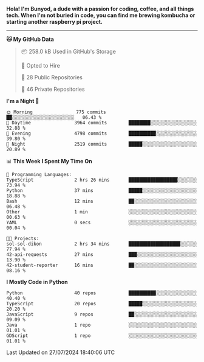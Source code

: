 <p>
<b>Hola! I'm Bunyod, a dude with a passion for coding, coffee, and all things tech. When I'm not buried in code, you can find me brewing kombucha or starting another raspberry pi project.</b>
</p>

---

<!--START_SECTION:waka-->
**🐱 My GitHub Data** 

> 📦 258.0 kB Used in GitHub's Storage 
 > 
> 💼 Opted to Hire
 > 
> 📜 28 Public Repositories 
 > 
> 🔑 46 Private Repositories 
 > 
**I'm a Night 🦉** 

```text
🌞 Morning                775 commits         ██░░░░░░░░░░░░░░░░░░░░░░░   06.43 % 
🌆 Daytime                3964 commits        ████████░░░░░░░░░░░░░░░░░   32.88 % 
🌃 Evening                4798 commits        ██████████░░░░░░░░░░░░░░░   39.80 % 
🌙 Night                  2519 commits        █████░░░░░░░░░░░░░░░░░░░░   20.89 % 
```


📊 **This Week I Spent My Time On** 

```text
💬 Programming Languages: 
TypeScript               2 hrs 26 mins       ██████████████████░░░░░░░   73.94 % 
Python                   37 mins             █████░░░░░░░░░░░░░░░░░░░░   18.88 % 
Bash                     12 mins             ██░░░░░░░░░░░░░░░░░░░░░░░   06.48 % 
Other                    1 min               ░░░░░░░░░░░░░░░░░░░░░░░░░   00.63 % 
YAML                     0 secs              ░░░░░░░░░░░░░░░░░░░░░░░░░   00.04 % 

🐱‍💻 Projects: 
sol-sol-dikon            2 hrs 34 mins       ███████████████████░░░░░░   77.94 % 
42-api-requests          27 mins             ███░░░░░░░░░░░░░░░░░░░░░░   13.90 % 
42-student-reporter      16 mins             ██░░░░░░░░░░░░░░░░░░░░░░░   08.16 % 
```

**I Mostly Code in Python** 

```text
Python                   40 repos            ██████████░░░░░░░░░░░░░░░   40.40 % 
TypeScript               20 repos            █████░░░░░░░░░░░░░░░░░░░░   20.20 % 
JavaScript               9 repos             ██░░░░░░░░░░░░░░░░░░░░░░░   09.09 % 
Java                     1 repo              ░░░░░░░░░░░░░░░░░░░░░░░░░   01.01 % 
GDScript                 1 repo              ░░░░░░░░░░░░░░░░░░░░░░░░░   01.01 % 
```




 Last Updated on 27/07/2024 18:40:06 UTC
<!--END_SECTION:waka-->
